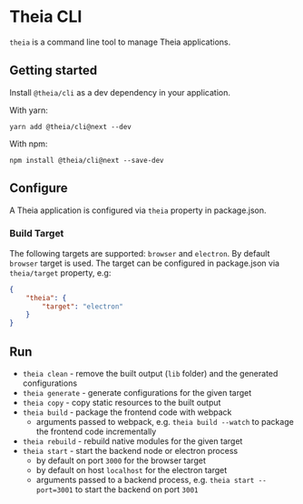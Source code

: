 # Theia CLI

`theia` is a command line tool to manage Theia applications.

## Getting started

Install `@theia/cli` as a dev dependency in your application.

With yarn:

    yarn add @theia/cli@next --dev

With npm:

    npm install @theia/cli@next --save-dev

## Configure

A Theia application is configured via `theia` property in package.json.

### Build Target

The following targets are supported: `browser` and `electron`. By default `browser` target is used.
The target can be configured in package.json via `theia/target` property, e.g:

```json
{
    "theia": {
        "target": "electron"
    }
}
```

## Run

- `theia clean` - remove the built output (`lib` folder) and the generated configurations
- `theia generate` - generate configurations for the given target
- `theia copy` - copy static resources to the built output
- `theia build` - package the frontend code with webpack
    - arguments passed to webpack, e.g. `theia build --watch` to package the frontend code incrementally
- `theia rebuild` - rebuild native modules for the given target
- `theia start` - start the backend node or electron process
    - by default on port `3000` for the browser target
    - by default on host `localhost` for the electron target
    - arguments passed to a backend process, e.g. `theia start --port=3001` to start the backend on port `3001`
